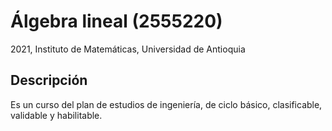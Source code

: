 # Álgebra lineal (2555220)
2021, Instituto de Matemáticas, Universidad de Antioquia

## Descripción
Es un curso del plan de estudios de ingeniería, de ciclo básico, clasificable, validable y habilitable.
